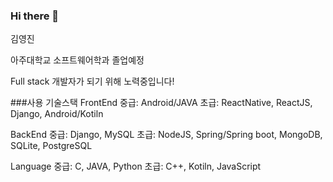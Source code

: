 ### Hi there 👋
김영진

아주대학교 소프트웨어학과 졸업예정

Full stack 개발자가 되기 위해 노력중입니다!

###사용 기술스택
FrontEnd
중급: Android/JAVA
초급: ReactNative, ReactJS, Django, Android/Kotiln

BackEnd
중급: Django, MySQL
초급: NodeJS, Spring/Spring boot, MongoDB, SQLite, PostgreSQL

Language
중급: C, JAVA, Python
초급: C++, Kotiln, JavaScript

<!--
**Youngtoad/Youngtoad** is a ✨ _special_ ✨ repository because its `README.md` (this file) appears on your GitHub profile.

Here are some ideas to get you started:

- 🔭 I’m currently working on ...
- 🌱 I’m currently learning ...
- 👯 I’m looking to collaborate on ...
- 🤔 I’m looking for help with ...
- 💬 Ask me about ...
- 📫 How to reach me: ...
- 😄 Pronouns: ...
- ⚡ Fun fact: ...
-->
